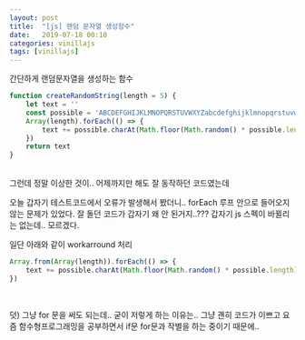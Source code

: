 ```yaml
---
layout: post
title:  "[js] 랜덤 문자열 생성함수"
date:   2019-07-18 00:10
categories: vinillajs
tags: [vinillajs]
---
```

간단하게 랜덤문자열을 생성하는 함수

```javascript
function createRandomString(length = 5) {
    let text = ''
    const possible = 'ABCDEFGHIJKLMNOPQRSTUVWXYZabcdefghijklmnopqrstuvwxyz0123456789'
    Array(length).forEach(() => {
        text += possible.charAt(Math.floor(Math.random() * possible.length))
    })
    return text
}
```

<br>
그런데 정말 이상한 것이.. 어제까지만 해도 잘 동작하던 코드였는데

오늘 갑자기 테스트코드에서 오류가 발생해서 봤더니.. forEach 루프 안으로 들어오지 않는 문제가 있었다. 잘 돌던 코드가 갑자기 왜 안 된거지..??? 갑자기 js 스펙이 바뀔리는 없는데.. 모르겠다.

일단 아래와 같이 workarround 처리
```javascript
Array.from(Array(length)).forEach(() => {
    text += possible.charAt(Math.floor(Math.random() * possible.length))
})
```

<br>

덧) 그냥 for 문을 써도 되는데.. 굳이 저렇게 하는 이유는.. 그냥 괜히 코드가 이쁘고 요즘 함수형프로그래밍을 공부하면서 if문 for문과 작별을 하는 중이기 때문에..